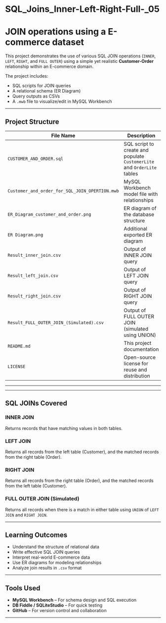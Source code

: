 # SQL_Joins_Inner-Left-Right-Full-_05
# JOIN operations using a E-commerce dataset 

This project demonstrates the use of various SQL JOIN operations (`INNER`, `LEFT`, `RIGHT`, and `FULL OUTER`) using a simple yet realistic **Customer-Order** relationship within an E-commerce domain.

The project includes:
- SQL scripts for JOIN queries
- A relational schema (ER Diagram)
- Query outputs as CSVs
- A `.mwb` file to visualize/edit in MySQL Workbench

---

## Project Structure
| File Name                                   | Description                                                                 |
|--------------------------------------------|-----------------------------------------------------------------------------|
| `CUSTOMER_AND_ORDER.sql`                   | SQL script to create and populate `CustomerLite` and `OrderLite` tables    |
| `Customer_and_order_for_SQL_JOIN_OPERTION.mwb` | MySQL Workbench model file with relationships                            |
| `ER_Diagram_customer_and_order.png`        | ER diagram of the database structure                                        |
| `ER Diagram.png`                           | Additional exported ER diagram                                               |
| `Result_inner_join.csv`                    | Output of INNER JOIN query                                                  |
| `Result_left_join.csv`                     | Output of LEFT JOIN query                                                   |
| `Result_right_join.csv`                    | Output of RIGHT JOIN query                                                  |
| `Result_FULL_OUTER_JOIN_(Simulated).csv`   | Output of FULL OUTER JOIN (simulated using UNION)                          |
| `README.md`                                | This project documentation                                                  |
| `LICENSE`                                  | Open-source license for reuse and distribution                             |

---

---

## SQL JOINs Covered

### INNER JOIN
Returns records that have matching values in both tables.

### LEFT JOIN
Returns all records from the left table (Customer), and the matched records from the right table (Order).

### RIGHT JOIN
Returns all records from the right table (Order), and the matched records from the left table (Customer).

### FULL OUTER JOIN (Simulated)
Returns all records when there is a match in either table using `UNION` of `LEFT JOIN` and `RIGHT JOIN`.

---

## Learning Outcomes

- Understand the structure of relational data
- Write effective SQL JOIN queries
- Interpret real-world E-commerce data
- Use ER diagrams for modeling relationships
- Analyze join results in `.csv` format

---

## Tools Used

- **MySQL Workbench** – For schema design and SQL execution
- **DB Fiddle / SQLiteStudio** – For quick testing
- **GitHub** – For version control and collaboration

---
